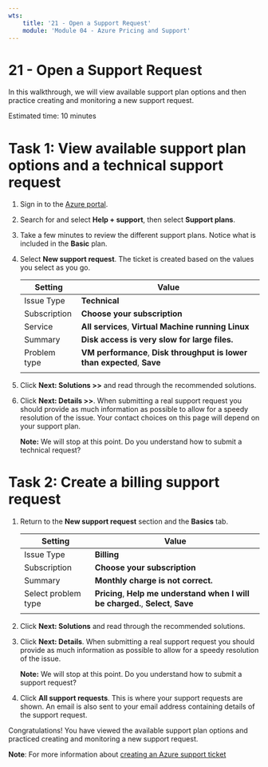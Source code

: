```yaml
---
wts:
    title: '21 - Open a Support Request'
    module: 'Module 04 - Azure Pricing and Support'
---
```

# 21 - Open a Support Request


In this walkthrough, we will view available support plan options and then practice creating and monitoring a new support request.

Estimated time: 10 minutes

# Task 1: View available support plan options and a technical support request

1. Sign in to the [Azure portal](https://portal.azure.com).

2. Search for and select **Help + support**, then select **Support plans**.

3. Take a few minutes to review the different support plans. Notice what is included in the **Basic** plan. 

4. Select **New support request**. The ticket is created based on the values you select as you go. 

    | Setting | Value|
    |----|--------|
    | Issue Type| **Technical** |
    | Subscription | **Choose your subscription** |
    | Service | **All services**, **Virtual Machine running Linux** |
    | Summary | **Disk access is very slow for large files.** |
    | Problem type | **VM performance**, **Disk throughput is lower than expected**, **Save** |
    | | |

5. Click **Next: Solutions >>** and read through the recommended solutions.

6. Click **Next: Details >>**. When submitting a real support request you should provide as much information as possible to allow for a speedy resolution of the issue. Your contact choices on this page will depend on your support plan. 

    **Note:** We will stop at this point. Do you understand how to submit a technical request?

# Task 2: Create a billing support request

1. Return to the **New support request** section and the **Basics** tab. 

    | Setting | Value|
    |----|--------|
    | Issue Type| **Billing** |
    | Subscription | **Choose your subscription** |
    | Summary | **Monthly charge is not correct.** |
    | Select problem type | **Pricing**, **Help me understand when I will be charged.**, **Select**, **Save** |
    | | |

2. Click **Next: Solutions** and read through the recommended solutions.

3. Click **Next: Details**.  When submitting a real support request you should provide as much information as possible to allow for a speedy resolution of the issue. 

    **Note:** We will stop at this point. Do you understand how to submit a support request?

4. Click **All support requests**. This is where your support requests are shown. An email is also sent to your email address containing details of the support request.

Congratulations! You have viewed the available support plan options and practiced creating and monitoring a new support request.


**Note**: For more information about [creating an Azure support ticket](https://azure.microsoft.com/en-us/support/create-ticket)
